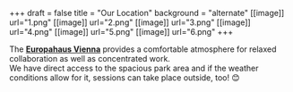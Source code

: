 +++
draft = false
title = "Our Location"
background = "alternate"
[[image]]
url="1.png"
[[image]]
url="2.png"
[[image]]
url="3.png"
[[image]]
url="4.png"
[[image]]
url="5.png"
[[image]]
url="6.png"
+++

The **[Europahaus Vienna](https://www.europahauswien.at/tagungshotel-bildungszentrum-wien/)** provides a comfortable atmosphere for relaxed collaboration as well as concentrated work.  
We have direct access to the spacious park area and if the weather conditions allow for it, sessions can take place outside, too! 😊
